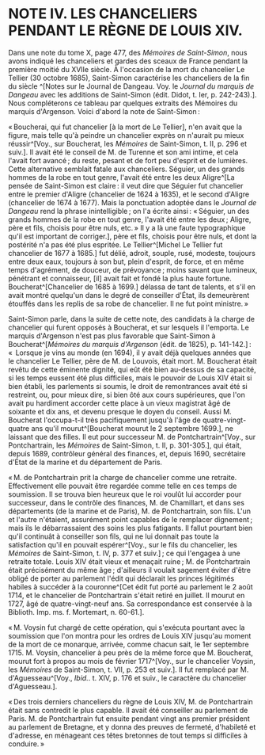 # NOTE IV. LES CHANCELIERS PENDANT LE RÈGNE DE LOUIS XIV.

Dans une note du tome X, page 477, des *Mémoires de Saint-Simon*, nous avons
indiqué les chanceliers et gardes des sceaux de France pendant la première
moitié du XVIIe siècle. À l'occasion de la mort du chancelier Le Tellier (30
octobre 1685), Saint-Simon caractérise les chanceliers de la fin du siècle
^[Notes sur le Journal de Dangeau. Voy. le *Journal du marquis de Dangeau*
avec les additions de Saint-Simon (édit. Didot, t. Ier, p. 242-243).]. Nous
compléterons ce tableau par quelques extraits des Mémoires du marquis
d'Argenson. Voici d'abord la note de Saint-Simon :

« Boucherai, qui fut chancelier [à la mort de Le Tellier], n'en avait que la
figure, mais telle qu'à peindre un chancelier exprès on n'aurait pu mieux
réussir^[Voy., sur Boucherat, les *Mémoires* de Saint-Simon, t. II, p. 296 et
suiv.]. Il avait été le conseil de M. de Turenne et son ami intime, et cela
l'avait fort avancé ; du reste, pesant et de fort peu d'esprit et de lumières.
Cette alternative semblait fatale aux chanceliers. Séguier, un des grands
hommes de la robe en tout genre, l'avait été entre les deux Aligre^[La pensée
de Saint-Simon est claire : il veut dire que Séguier fut chancelier entre le
premier d'Aligre (chancelier de 1624 à 1635), et le second d'Aligre
(chancelier de 1674 à 1677). Mais la ponctuation adoptée dans le *Journal de
Dangeau* rend la phrase inintelligible ; on l'a écrite ainsi : « Séguier, un des
grands hommes de la robe en tout genre, l'avait été entre les deux ; Aligre,
père et fils, choisis pour être nuls, etc. » Il y a là une faute typographique
qu'il est important de corriger.], père et fils, choisis pour être nuls, et
dont la postérité n'a pas été plus espritée. Le Tellier^[Michel Le Tellier fut
chancelier de 1677 à 1685.] fut délié, adroit, souple, rusé, modeste, toujours
entre deux eaux, toujours à son but, plein d'esprit, de force, et en même
temps d'agrément, de douceur, de prévoyance ; moins savant que lumineux,
pénétrant et connaisseur, [il] avait fait et fondé la plus haute fortune.
Boucherat^[Chancelier de 1685 à 1699.] délassa de tant de talents, et s'il en
avait montré quelqu'un dans le degré de conseiller d'État, ils demeurèrent
étouffés dans les replis de sa robe de chancelier. Il ne fut point ministre. »

Saint-Simon parle, dans la suite de cette note, des candidats à la charge de
chancelier qui furent opposés à Boucherat, et sur lesquels il l'emporta. Le
marquis d'Argenson n'est pas plus favorable que Saint-Simon à
Boucherat^[*Mémoires du marquis d'Argenson* (édit. de 1825), p. 141-142.] : « 
Lorsque je vins au monde (en 1694), il y avait déjà quelques années que le
chancelier Le Tellier, père de M. de Louvois, était mort. M. Boucherat était
revêtu de cette éminente dignité, qui eût été bien au-dessus de sa capacité,
si les temps eussent été plus difficiles, mais le pouvoir de Louis XIV était
si bien établi, les parlements si soumis, le droit de remontrances avait été
si restreint, ou, pour mieux dire, si bien ôté aux cours supérieures, que l'on
avait pu hardiment accorder cette place à un vieux magistrat âgé de soixante
et dix ans, et devenu presque le doyen du conseil. Aussi M. Boucherat
l'occupa-t-il très pacifiquement jusqu'à l'âge de quatre-vingt-quatre ans
qu'il mourut^[Boucherat mourut le 2 septembre 1699.], ne laissant que des
filles. Il eut pour successeur M. de Pontchartrain^[Voy., sur Pontchartrain,
les *Mémoires* de Saint-Simon, t. II, p. 301-305.], qui était, depuis 1689,
contrôleur général des finances, et, depuis 1690, secrétaire d'État de la
marine et du département de Paris.

« M. de Pontchartrain prit la charge de chancelier comme une retraite.
Effectivement elle pouvait être regardée comme telle en ces temps de
soumission. Il se trouva bien heureux que le roi voulût lui accorder pour
successeur, dans le contrôle des finances, M. de Chamillart, et dans ses
départements (de la marine et de Paris), M. de Pontchartrain, son fils. L'un
et l'autre n'étaient, assurément point capables de le remplacer dignement ;
mais ils le débarrassaient des soins les plus fatigants. Il fallut pourtant
bien qu'il continuât à conseiller son fils, qui ne lui donnait pas toute la
satisfaction qu'il en pouvait espérer^[Voy., sur le fils du chancelier, les
*Mémoires* de Saint-Simon, t. IV, p. 377 et suiv.] ; ce qui l'engagea à une
retraite totale. Louis XIV était vieux et menaçait ruine ; M. de Pontchartrain
était précisément du même âge ; d'ailleurs il voulait sagement éviter d'être
obligé de porter au parlement l'édit qui déclarait les princes légitimés
habiles à succéder à la couronne^[Cet édit fut porté au parlement le 2 août
1714, et le chancelier de Pontchartrain s'était retiré en juillet. Il mourut
en 1727, âgé de quatre-vingt-neuf ans. Sa correspondance est conservée à la
Biblioth. Imp. ms. f. Mortemart, n. 60-61.].

« M. Voysin fut chargé de cette opération, qui s'exécuta pourtant avec la
soumission que l'on montra pour les ordres de Louis XIV jusqu'au moment de la
mort de ce monarque, arrivée, comme chacun sait, le 1er septembre 1715. M.
Voysin, chancelier à peu près de la même force que M. Boucherat, mourut fort à
propos au mois de février 1717^[Voy., sur le chancelier Voysin, les *Mémoires*
de Saint-Simon, t. VII, p. 253 et suiv.]. Il fut remplacé par M.
d'Aguesseau^[Voy., *Ibid.*. t. XIV, p. 176 et suiv., le caractère du
chancelier d'Aguesseau.].

« Des trois derniers chanceliers du règne de Louis XIV, M. de Pontchartrain
était sans contredit le plus capable. Il avait été conseiller au parlement de
Paris. M. de Pontchartrain fut ensuite pendant vingt ans premier président au
parlement de Bretagne, et y donna des preuves de fermeté, d'habileté et
d'adresse, en ménageant ces têtes bretonnes de tout temps si difficiles à
conduire. »
